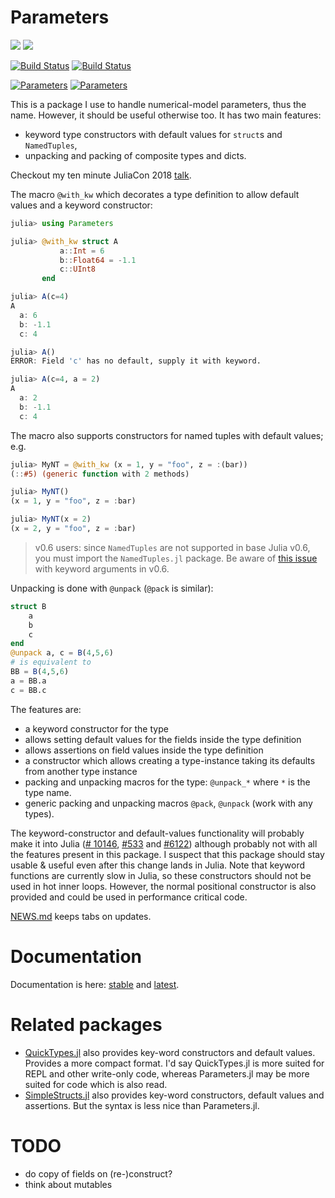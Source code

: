 # Parameters

[![](https://img.shields.io/badge/docs-stable-blue.svg)](https://mauro3.github.io/Parameters.jl/stable)
[![](https://img.shields.io/badge/docs-latest-blue.svg)](https://mauro3.github.io/Parameters.jl/latest)

[![Build Status](https://travis-ci.org/mauro3/Parameters.jl.svg?branch=master)](https://travis-ci.org/mauro3/Parameters.jl)
[![Build Status](https://ci.appveyor.com/api/projects/status/github/mauro3/Parameters.jl?branch=master&svg=true)](https://ci.appveyor.com/project/mauro3/parameters-jl/branch/master)

[![Parameters](http://pkg.julialang.org/badges/Parameters_0.6.svg)](http://pkg.julialang.org/?pkg=Parameters)
[![Parameters](http://pkg.julialang.org/badges/Parameters_0.7.svg)](http://pkg.julialang.org/detail/Parameters)

This is a package I use to handle numerical-model parameters, thus the
name.  However, it should be useful otherwise too.  It has two main
features:

- keyword type constructors with default values for `struct`s and `NamedTuples`,
- unpacking and packing of composite types and dicts.

Checkout my ten minute JuliaCon 2018 [talk](https://youtu.be/JFrzrTYFYbU?t=1m).

The macro `@with_kw` which decorates a type definition to
allow default values and a keyword constructor:
```julia
julia> using Parameters

julia> @with_kw struct A
           a::Int = 6
           b::Float64 = -1.1
           c::UInt8
       end

julia> A(c=4)
A
  a: 6
  b: -1.1
  c: 4

julia> A()
ERROR: Field 'c' has no default, supply it with keyword.

julia> A(c=4, a = 2)
A
  a: 2
  b: -1.1
  c: 4
```

The macro also supports constructors for named tuples with default values; e.g.

```julia
julia> MyNT = @with_kw (x = 1, y = "foo", z = :(bar))
(::#5) (generic function with 2 methods)

julia> MyNT()
(x = 1, y = "foo", z = :bar)

julia> MyNT(x = 2)
(x = 2, y = "foo", z = :bar)
```

> v0.6 users: since `NamedTuples` are not supported in base Julia v0.6, you must import the `NamedTuples.jl` package. Be aware of [this issue](https://github.com/JuliaLang/julia/issues/17240) with keyword arguments in v0.6.

Unpacking is done with `@unpack` (`@pack` is similar):
```julia
struct B
    a
    b
    c
end
@unpack a, c = B(4,5,6)
# is equivalent to
BB = B(4,5,6)
a = BB.a
c = BB.c
```

The features are:

- a keyword constructor for the type
- allows setting default values for the fields inside the type
  definition
- allows assertions on field values inside the type definition
- a constructor which allows creating a type-instance taking its defaults from
  another type instance
- packing and unpacking macros for the type: `@unpack_*` where `*` is
  the type name.
- generic packing and unpacking macros `@pack`, `@unpack` (work with
  any types).

The keyword-constructor and default-values functionality will probably
make it into Julia
([# 10146](https://github.com/JuliaLang/julia/issues/10146),
[#533](https://github.com/JuliaLang/julia/issues/5333) and
[#6122](https://github.com/JuliaLang/julia/pull/6122)) although
probably not with all the features present in this package.  I suspect
that this package should stay usable & useful even after this change
lands in Julia.  Note that keyword functions are currently slow in
Julia, so these constructors should not be used in hot inner loops.
However, the normal positional constructor is also provided and could be
used in performance critical code.

[NEWS.md](https://github.com/mauro3/Parameters.jl/blob/master/NEWS.md)
keeps tabs on updates.

# Documentation

Documentation is here: [stable](https://mauro3.github.io/Parameters.jl/stable) and [latest](https://mauro3.github.io/Parameters.jl/latest).

# Related packages

- [QuickTypes.jl](https://github.com/cstjean/QuickTypes.jl) also
  provides key-word constructors and default values.  Provides a more
  compact format.  I'd say QuickTypes.jl is more suited for REPL and
  other write-only code, whereas Parameters.jl may be more suited for
  code which is also read.
- [SimpleStructs.jl](https://github.com/pluskid/SimpleStructs.jl) also
  provides key-word constructors, default values and assertions.  But
  the syntax is less nice than Parameters.jl.

# TODO

- do copy of fields on (re-)construct?
- think about mutables
